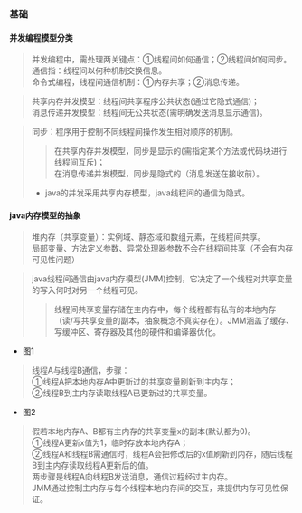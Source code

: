 ### 基础
#### 并发编程模型分类
>并发编程中，需处理两关键点：①线程间如何通信；②线程间如何同步。  
通信指：线程间以何种机制交换信息。  
命令式编程，线程间通信机制：①内存共享；②消息传递。

>共享内存并发模型：线程间共享程序公共状态(通过它隐式通信)；  
消息传递并发模型：线程间无公共状态(需明确发送消息显示通信)。

>同步：程序用于控制不同线程间操作发生相对顺序的机制。 
>>在共享内存并发模型，同步是显示的(需指定某个方法或代码块进行线程间互斥)；  
在消息传递并发模型，同步是隐式的（消息发送在接收前）。
>- java的并发采用共享内存模型，java线程间的通信为隐式。

#### java内存模型的抽象
>堆内存（共享变量）：实例域、静态域和数组元素，在线程间共享。  
局部变量、方法定义参数、异常处理器参数不会在线程间共享（不会有内存可见性问题）  

>java线程间通信由java内存模型(JMM)控制，它决定了一个线程对共享变量的写入何时对另一个线程可见。  
>>线程间共享变量存储在主内存中，每个线程都有私有的本地内存（读/写共享变量的副本，抽象概念不真实存在）。JMM涵盖了缓存、写缓冲区、寄存器及其他的硬件和编译器优化。

- 图1
>线程A与线程B通信，步骤：  
①线程A把本地内存A中更新过的共享变量刷新到主内存；  
②线程B到主内存读取线程A已更新过的共享变量。

- 图2
>假若本地内存A、B都有主内存的共享变量x的副本(默认都为0)。  
①线程A更新x值为1，临时存放本地内存A；  
②线程A和线程B需通信时，线程A会把修改后的x值刷新到内存，随后线程B到主内存读取线程A更新后的值。  
两步骤是线程A向线程B发送消息，通信过程经过主内存。  
JMM通过控制主内存与每个线程本地内存间的交互，来提供内存可见性保证。

